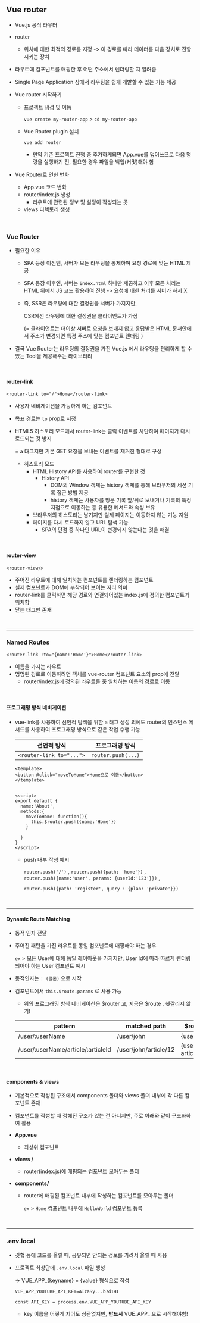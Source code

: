 ## Vue router

- Vue.js 공식 라우터    

- router   

  - 위치에 대한 최적의 경로를 지정 -> 이 경로를 따라 데이터를 다음 장치로 전향시키는 장치    

- 라우트에 컴포넌트를 매핑한 후 어떤 주소에서 렌더링할 지 알려줌     

- Single Page Application 상에서 라우팅을 쉽게 개발할 수 있는 기능 제공      

- Vue router 시작하기       

  - 프로젝트 생성 및 이동   

    `vue create my-router-app`   > `cd my-router-app`   

  - Vue Router plugin 설치    

    `vue add router`      

    - 만약 기존 프로젝트 진행 중 추가하게되면 App.vue를 덮어쓰므로 다음 명령을 실행하기 전, 필요한 경우 파일을 백업(커밋)해야 함     

     

- Vue Router로 인한 변화   

  - App.vue 코드 변화   
  - router/index.js 생성      
    - 라우트에 관련된 정보 및 설정이 작성되는 곳   
  - views 디렉토리 생성       

</br>      

### Vue Router          

- 필요한 이유   

  - SPA 등장 이전엔, 서버가 모든 라우팅을 통제하며 요청 경로에 맞는 HTML 제공   
  - SPA 등장 이후엔, 서버는 `index.html` 하나만 제공하고 이후 모든 처리는 HTML 위에서 JS 코드 활용하여 진행 -> 요청에 대한 처리를 서버가 하지 X        

  

  - 즉, SSR은 라우팅에 대한 결정권을 서버가 가지지만,     

    CSR에선 라우팅에 대한 결정권을 클라이언트가 가짐     

    (= 클라이언트는 더이상 서버로 요청을 보내지 않고 응답받은 HTML 문서안에서 주소가 변경되면 특정 주소에 맞는 컴포넌트 렌더링 )     



- 결국 Vue Router는 라우팅의 결정권을 가진 Vue.js 에서 라우팅을 편리하게 할 수 있는 Tool을 제공해주는 라이브러리    

</br>    

#### router-link   

`<router-link to="/">Home</router-link>`   

- 사용자 네비게이션을 가능하게 하는 컴포넌트    

- 목표 경로는 `to` prop로 지정   

- HTML5 히스토리 모드에서 router-link는 클릭 이벤트를 차단하여 페이지가 다시 로드되는 것 방지     

  = a 태그지만 기본 GET 요청을 보내는 이벤트를 제거한 형태로 구성       

  - 히스토리 모드   
    - HTML History API를 사용하여 router를 구현한 것      
      - History API   
        - DOM의 Window 객체는 history 객체를 통해 브라우저의 세션 기록 접근 방법 제공    
        - history 객체는 사용자를 방문 기록 앞/뒤로 보내거나 기록의 특정 지점으로 이동하는 등 유용한 메서드와 속성 보유      
    - 브라우저의 히스토리는 남기지만 실제 페이지는 이동하지 않는 기능 지원   
    - 페이지를 다시 로드하지 않고 URL 탐색 가능    
      - SPA의 단점 중 하나인 URL이 변경되지 않는다는 것을 해결       

</br>    

#### router-view  

`<router-view/>`      

- 주어진 라우트에 대해 일치하는 컴포넌트를 렌더링하는 컴포넌트    
- 실제 컴포넌트가 DOM에 부착되어 보이는 자리 의미    
- router-link를 클릭하면 해당 경로와 연결되어있는 index.js에 정의한 컴포넌트가 위치함       
- 닫는 태그만 존재     



</br>  
<hr>    

### Named Routes     

`<router-link :to="{name:'Home'}">Home</router-link>`     

- 이름을 가지는 라우트   
- 명명된 경로로 이동하려면 객체를 vue-router 컴포넌트 요소의 prop에 전달      
  - router/index.js에 정의된 라우트들 중 일치하는 이름의 경로로 이동    

</br>     

#### 프로그래밍 방식 네비게이션       

- vue-link를 사용하여 선언적 탐색을 위한 a 태그 생성 외에도 router의 인스턴스 메서드를 사용하여 프로그래밍 방식으로 같은 작업 수행 가능    

  | 선언적 방식              | 프로그래밍 방식    |
  | ------------------------ | ------------------ |
  | `<router-link to="...">` | `router.push(...)` |

  ```vue
  <template>
  <button @click="moveToHome">Home으로 이동</button>
  </template>
  
  
  <script>
  export default {
    name:'About',
    methods:{
      moveToHome: function(){
        this.$router.push({name:'Home'})
      }
  
    }
  }
  </script>
  ```

  - push 내부 작성 예시   

    `router.push('/')` , `router.push({path: 'home'})` , `router.push({name:'user', params: {userId:'123'}})` ,  

    `router.push({path: 'register', query : {plan: 'private'}})`        

</br>    
<hr>    

#### Dynamic Route Matching   

- 동적 인자 전달     

- 주어진 패턴을 가진 라우트를 동일 컴포넌트에 매핑해야 하는 경우    

  `ex` >  모든 User에 대해 동일 레이아웃을 가지지만, User Id에 따라 따르게 렌더링 되어야 하는 User 컴포넌트 예시    

- 동적인자는 `: (콜론)` 으로 시작       

- 컴포넌트에서 `this.$route.params` 로 사용 가능    

  - 위의 프로그래밍 방식 네비게이션은 $router 고, 지금은 $route . 헷갈리지 않기!     

  | pattern                            | matched path          | $route.params                    |
  | ---------------------------------- | --------------------- | -------------------------------- |
  | /user/:userName                    | /user/john            | {username:'john'}                |
  | /user/:userName/article/:articleId | /user/john/article/12 | {username:'john', articleId: 12} |

</br>    

#### components & views   

- 기본적으로 작성된 구조에서 components 폴더와 views 폴더 내부에 각 다른 컴포넌트 존재    

- 컴포넌트를 작성할 때 정해진 구조가 있는 건 아니지만, 주로 아래와 같이 구조화하여 활용   

- **App.vue**   

  - 최상위 컴포넌트   

- **views /** 

  - router(index.js)에 매핑되는 컴포넌트 모아두는 폴더    

- **components/**   

  - router에 매핑된 컴포넌트 내부에 작성하는 컴포넌트를 모아두는 폴더         

    `ex` >   `Home` 컴포넌트 내부에 `HelloWorld` 컴포넌트 등록      



</br>    

<hr>    




### .env.local  

- 깃헙 등에 코드를 올릴 때, 공유되면 안되는 정보를 가려서 올릴 때 사용   

- 프로젝트 최상단에 `.env.local` 파일 생성   

  -> VUE_APP_{keyname} = {value} 형식으로 작성     

  ```vue
  VUE_APP_YOUTUBE_API_KEY=AIzaSy...b7d1HI
  
  const API_KEY = process.env.VUE_APP_YOUTUBE_API_KEY
  ```

  - key 이름을 어떻게 지어도 상관없지만, **반드시** VUE_APP_ 으로 시작해야함!    



